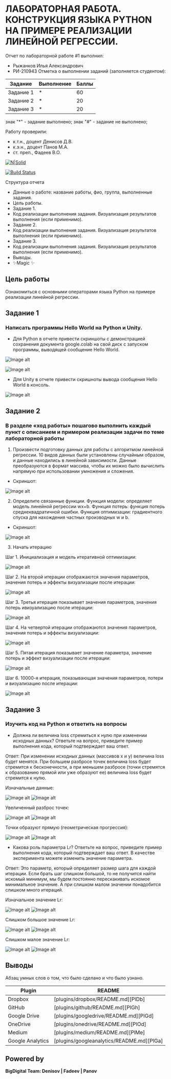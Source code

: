 # ЛАБОРАТОРНАЯ РАБОТА. КОНСТРУКЦИЯ ЯЗЫКА PYTHON НА ПРИМЕРЕ РЕАЛИЗАЦИИ ЛИНЕЙНОЙ РЕГРЕССИИ.
Отчет по лабораторной работе #1 выполнил:
- Рыжанков Илья Александрович
- РИ-210943
Отметка о выполнении заданий (заполняется студентом):

| Задание | Выполнение | Баллы |
| ------ | ------ | ------ |
| Задание 1 | * | 60 |
| Задание 2 | * | 20 |
| Задание 3 | * | 20 |

знак "*" - задание выполнено; знак "#" - задание не выполнено;

Работу проверили:
- к.т.н., доцент Денисов Д.В.
- к.э.н., доцент Панов М.А.
- ст. преп., Фадеев В.О.

[![N|Solid](https://cldup.com/dTxpPi9lDf.thumb.png)](https://nodesource.com/products/nsolid)

[![Build Status](https://travis-ci.org/joemccann/dillinger.svg?branch=master)](https://travis-ci.org/joemccann/dillinger)

Структура отчета

- Данные о работе: название работы, фио, группа, выполненные задания.
- Цель работы.
- Задание 1.
- Код реализации выполнения задания. Визуализация результатов выполнения (если применимо).
- Задание 2.
- Код реализации выполнения задания. Визуализация результатов выполнения (если применимо).
- Задание 3.
- Код реализации выполнения задания. Визуализация результатов выполнения (если применимо).
- Выводы.
- ✨Magic ✨

## Цель работы
Ознакомиться с основными операторами языка Python на примере реализации линейной регрессии.

## Задание 1
### Написать программы Hello World на Python и Unity.

- Для Python в отчете привести скриншоты с демонстрацией сохранения
документа google.colab на свой диск с запуском программы, выводящей
сообщение Hello World.

![Image alt](https://github.com/Friederik/labs/blob/main/11.PNG)

![Image alt](https://github.com/Friederik/labs/blob/main/22.PNG)

- Для Unity в отчете привести скришноты вывода сообщения Hello
World в консоль.

![Image alt](https://github.com/Friederik/labs/blob/main/33.PNG)

## Задание 2
### В разделе «ход работы» пошагово выполнить каждый пункт с описанием и примером реализации задачи по теме лабораторной работы

1. Произвести подготовку данных для работы с алгоритмом линейной регрессии. 10 видов данных были установлены случайным образом, и данные находились в линейной зависимости. Данные преобразуются в формат массива, чтобы их можно было вычислить напрямую при использовании умножения и сложения.

- Скриншот:

![Image alt](https://github.com/Friederik/DA-in-GameDev-labs/blob/main/2-1.PNG)

2. Определите связанные функции. Функция модели: определяет модель линейной регрессии wx+b. Функция потерь: функция потерь среднеквадратичной ошибки. Функция оптимизации: градиентного спуска для нахождения частных производных w и b.

- Скриншот:

![Image alt](https://github.com/Friederik/DA-in-GameDev-labs/blob/main/2-2.PNG)

3. Начать итерацию

  Шаг 1. Инициализация и модель итеративной оптимизации:

![Image alt](https://github.com/Friederik/DA-in-GameDev-labs/blob/main/2-3_1.PNG)

  Шаг 2. На второй итерации отображаются значения параметров, значения потерь и эффекты визуализации после итерации:

![Image alt](https://github.com/Friederik/DA-in-GameDev-labs/blob/main/2-3_2.PNG)

  Шаг 3. Третья итерация показывает значения параметров, значения потерь ивизуализацию после итерации:

![Image alt](https://github.com/Friederik/DA-in-GameDev-labs/blob/main/2-3_3.PNG)

  Шаг 4. На четвертой итерации отображаются значения параметров, значения потерь и эффекты визуализации:

![Image alt](https://github.com/Friederik/DA-in-GameDev-labs/blob/main/2-3_4.PNG)

  Шаг 5. Пятая итерация показывает значение параметра, значение потерь и эффект визуализации после итерации:

![Image alt](https://github.com/Friederik/DA-in-GameDev-labs/blob/main/2-3_5.PNG)

  Шаг 6. 10000-я итерация, показывающая значения параметров, потери и визуализацию после итерации:

![Image alt](https://github.com/Friederik/DA-in-GameDev-labs/blob/main/2-3_6.PNG)

## Задание 3
### Изучить код на Python и ответить на вопросы

- Должна ли величина loss стремиться к нулю при изменении исходных данных? Ответьте на вопрос, приведите пример выполнения кода, который подтверждает ваш ответ.

Ответ: При изменении исходных данных (массивов x и y) величина loss будет менятся. При большем разбросе точек  величина loss будет стремится к бесконечности, а при меньшем разбросе (точки стремятся к образованию прямой или уже образуют ее) величина loss будет стремится к нулю.

Изначальные данные:

![Image alt](https://github.com/Friederik/DA-in-GameDev-labs/blob/main/3-1_1.PNG)
![Image alt](https://github.com/Friederik/DA-in-GameDev-labs/blob/main/3-1_2.PNG)

Увеличенный разброс точек:

![Image alt](https://github.com/Friederik/DA-in-GameDev-labs/blob/main/3-2_1.PNG)
![Image alt](https://github.com/Friederik/DA-in-GameDev-labs/blob/main/3-2_2.PNG)

Точки образуют прямую (геометрическая прогрессия):

![Image alt](https://github.com/Friederik/DA-in-GameDev-labs/blob/main/3-3_1.PNG)
![Image alt](https://github.com/Friederik/DA-in-GameDev-labs/blob/main/3-3_2.PNG)

- Какова роль параметра Lr? Ответьте на вопрос, приведите пример выполнения кода, который подтверждает ваш ответ. В качестве эксперимента можете изменить значение параметра.

Ответ: Это параметр, который определяет размер шага для каждой итерации. Если брать шаг слишком большой, то не получится найти искомый минимум, мы будем постоянно перескакивать искомое минимальное значение. А при слишком малом значении понадобится слишком много итераций.

Изначальное значение Lr:

![Image alt](https://github.com/Friederik/DA-in-GameDev-labs/blob/main/3-4_1.PNG)
![Image alt](https://github.com/Friederik/DA-in-GameDev-labs/blob/main/3-4_2.PNG)

Слишком большое значение Lr:

![Image alt](https://github.com/Friederik/DA-in-GameDev-labs/blob/main/3-4_3.PNG)
![Image alt](https://github.com/Friederik/DA-in-GameDev-labs/blob/main/3-4_4.PNG)

Слишком малое значение Lr:

![Image alt](https://github.com/Friederik/DA-in-GameDev-labs/blob/main/3-4_5.PNG)
![Image alt](https://github.com/Friederik/DA-in-GameDev-labs/blob/main/3-4_6.PNG)

## Выводы

Абзац умных слов о том, что было сделано и что было узнано.

| Plugin | README |
| ------ | ------ |
| Dropbox | [plugins/dropbox/README.md][PlDb] |
| GitHub | [plugins/github/README.md][PlGh] |
| Google Drive | [plugins/googledrive/README.md][PlGd] |
| OneDrive | [plugins/onedrive/README.md][PlOd] |
| Medium | [plugins/medium/README.md][PlMe] |
| Google Analytics | [plugins/googleanalytics/README.md][PlGa] |

## Powered by

**BigDigital Team: Denisov | Fadeev | Panov**

